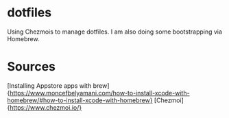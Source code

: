 # dotfiles
Using Chezmois to manage dotfiles. I am also doing some bootstrapping via Homebrew.


# Sources 
[Installing Appstore apps with brew]{https://www.moncefbelyamani.com/how-to-install-xcode-with-homebrew/#how-to-install-xcode-with-homebrew}
[Chezmoi]{https://www.chezmoi.io/}
